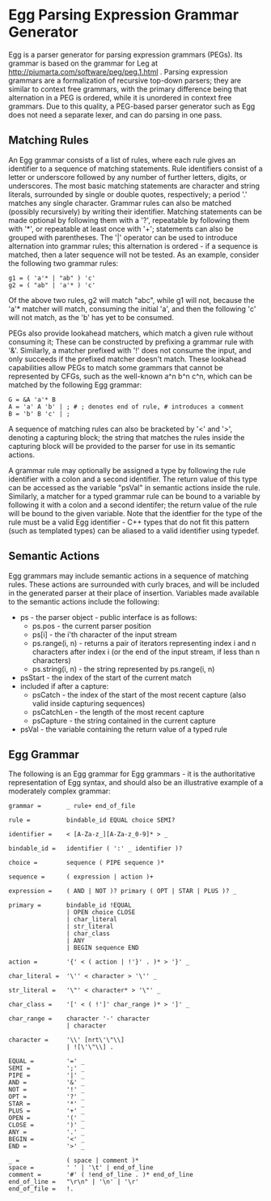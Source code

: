 # Egg Parsing Expression Grammar Generator #

Egg is a parser generator for parsing expression grammars (PEGs). 
Its grammar is based on the grammar for Leg at http://piumarta.com/software/peg/peg.1.html . 
Parsing expression grammars are a formalization of recursive top-down parsers; they are similar to context free grammars, with the primary difference being that alternation in a PEG is ordered, while it is unordered in context free grammars. 
Due to this quality, a PEG-based parser generator such as Egg does not need a separate lexer, and can do parsing in one pass.

## Matching Rules ##

An Egg grammar consists of a list of rules, where each rule gives an identifier to a sequence of matching statements. 
Rule identifiers consist of a letter or underscore followed by any number of further letters, digits, or underscores. 
The most basic matching statements are character and string literals, surrounded by single or double quotes, respectively; a period '.' matches any single character. 
Grammar rules can also be matched (possibly recursively) by writing their identifier. 
Matching statements can be made optional by following them with a '?', repeatable by following them with '*', or repeatable at least once with '+'; statements can also be grouped with parentheses. 
The '|' operator can be used to introduce alternation into grammar rules; this alternation is ordered - if a sequence is matched, then a later sequence will not be tested. As an example, consider the following two grammar rules: 

    g1 = ( 'a'* | "ab" ) 'c'
    g2 = ( "ab" | 'a'* ) 'c'

Of the above two rules, g2 will match "abc", while g1 will not, because the 'a'* matcher will match, consuming the initial 'a', and then the following 'c' will not match, as the 'b' has yet to be consumed. 

PEGs also provide lookahead matchers, which match a given rule without consuming it; These can be constructed by prefixing a grammar rule with '&'. 
Similarly, a matcher prefixed with '!' does not consume the input, and only succeeds if the prefixed matcher doesn't match. 
These lookahead capabilities allow PEGs to match some grammars that cannot be represented by CFGs, such as the well-known a^n b^n c^n, which can be matched by the following Egg grammar: 

    G = &A 'a'* B
    A = 'a' A 'b' | ; # ; denotes end of rule, # introduces a comment
    B = 'b' B 'c' | ;

A sequence of matching rules can also be bracketed by '<' and '>', denoting a capturing block; the string that matches the rules inside the capturing block will be provided to the parser for use in its semantic actions.

A grammar rule may optionally be assigned a type by following the rule identifier with a colon and a second identifier. 
The return value of this type can be accessed as the variable "psVal" in semantic actions inside the rule. 
Similarly, a matcher for a typed grammar rule can be bound to a variable by following it with a colon and a second identifer; the return value of the rule will be bound to the given variable. 
Note that the identfier for the type of the rule must be a valid Egg identifier - C++ types that do not fit this pattern (such as templated types) can be aliased to a valid identifier using typedef.

## Semantic Actions ##

Egg grammars may include semantic actions in a sequence of matching rules. 
These actions are surrounded with curly braces, and will be included in the generated parser at their place of insertion. 
Variables made available to the semantic actions include the following: 
* ps - the parser object - public interface is as follows:
  * ps.pos - the current parser position
  * ps[i] - the i'th character of the input stream
  * ps.range(i, n) - returns a pair of iterators representing index i and n characters after index i (or the end of the input stream, if less than n characters)
  * ps.string(i, n) - the string represented by ps.range(i, n)
* psStart - the index of the start of the current match
* included if after a capture:
  * psCatch - the index of the start of the most recent capture (also valid inside capturing sequences)
  * psCatchLen - the length of the most recent capture
  * psCapture - the string contained in the current capture
* psVal - the variable containing the return value of a typed rule

## Egg Grammar ##

The following is an Egg grammar for Egg grammars - it is the authoritative representation of Egg syntax, and should also be an illustrative example of a moderately complex grammar: 

    grammar =		_ rule+ end_of_file
    
    rule =			bindable_id EQUAL choice SEMI?
    
    identifier =	< [A-Za-z_][A-Za-z_0-9]* > _

    bindable_id =	identifier ( ':' _ identifier )?
    
    choice =		sequence ( PIPE sequence )*
    
    sequence =		( expression | action )+
    
    expression =	( AND | NOT )? primary ( OPT | STAR | PLUS )? _
    
    primary =		bindable_id !EQUAL
    				| OPEN choice CLOSE
    				| char_literal
    				| str_literal
    				| char_class
    				| ANY
    				| BEGIN sequence END
    
    action =		'{' < ( action | !'}' . )* > '}' _
    
    char_literal =	'\'' < character > '\'' _
    
    str_literal =	'\"' < character* > '\"' _
    
    char_class =	'[' < ( !']' char_range )* > ']' _
    
    char_range =	character '-' character 
    				| character
    
    character =		'\\' [nrt\'\"\\]
    				| ![\'\"\\] .
    
    EQUAL =			'=' _
    SEMI =			';' _
    PIPE =			'|' _
    AND =			'&' _
    NOT =			'!' _
    OPT =			'?' _
    STAR =			'*' _
    PLUS =			'+' _
    OPEN =			'(' _
    CLOSE =			')' _
    ANY =			'.' _
    BEGIN =			'<' _
    END =			'>' _
    
    _ =		 		( space | comment )*
    space =			' ' | '\t' | end_of_line
    comment =		'#' ( !end_of_line . )* end_of_line
    end_of_line = 	"\r\n" | '\n' | '\r'
    end_of_file = 	!.

